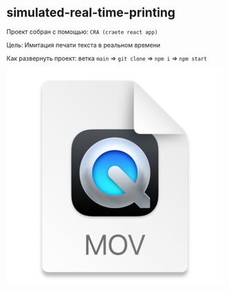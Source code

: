 # simulated-real-time-printing

Проект собран с помощью: `CRA (craete react app)`

Цель: Имитация печати текста в реальном времени

Как развернуть проект:
ветка `main` => `git clone` => `npm i` => `npm start`

![img.png](img.png)
